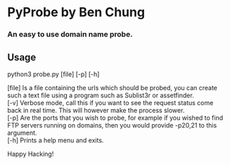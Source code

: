 # PyProbe by Ben Chung
### An easy to use domain name probe.

## Usage
python3 probe.py [file] [-p] [-h]

[file] Is a file containing the urls which should be probed, you can create such a text file using a program such as Sublist3r or assetfinder.  
[-v] Verbose mode, call this if you want to see the request status come back in real time. This will however make the process slower.  
[-p] Are the ports that you wish to probe, for example if you wished to find FTP servers running on domains, then you would provide -p20,21 to this argument.  
[-h] Prints a help menu and exits.  

Happy Hacking!
